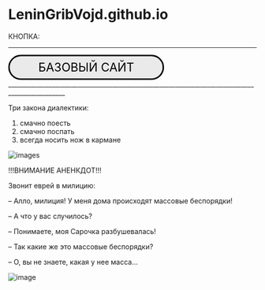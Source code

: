 # LeninGribVojd.github.io
КНОПКА:
______________________________________________________________________________________________

<style>
.button_1670312058439 {
    display: inline-block !important;
    text-decoration: none !important;
    background-color: #eaeaea !important;
    color: #000000 !important;
    border: 3px solid #000000 !important;
    border-radius: 100px !important;
    font-size: 24px !important;
    padding: 8px 58px !important; 
    transition: all 0.6s ease !important;
}
.button_1670312058439:hover{
    text-decoration: none !important; 
    background-color: #ffadff !important;
    color: #ffffff !important;
    border-color: #d776ff !important;
}
</style>
<a href="LeninGribVojd.github.io" class="button_1670312058439" target="_blank">
  БАЗОВЫЙ САЙТ
</a>
________________________________________________________________________________________________

Три закона диалектики:
1. смачно поесть 
2. смачно поспать
3. всегда носить нож в кармане 

![images](https://user-images.githubusercontent.com/114472371/195030882-429ba5af-af37-44b8-9748-fc2107c16541.jpeg)

!!!ВНИМАНИЕ АНЕНКДОТ!!!

Звонит еврей в милицию:

– Алло, милиция! У меня дома происходят массовые беспорядки!

– А что у вас случилось?

– Понимаете, моя Сарочка разбушевалась!

– Так какие же это массовые беспорядки?

– О, вы не знаете, какая у нее масса…

![image](https://user-images.githubusercontent.com/114472371/195033073-76df5238-ee0b-4c7b-ba7c-6568a086cfdf.png)

